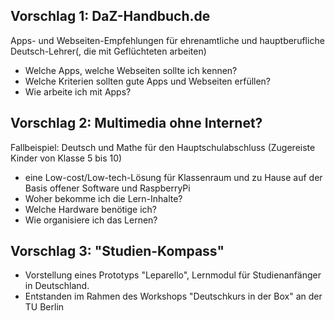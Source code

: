 ## Vorschlag 1: DaZ-Handbuch.de
Apps- und Webseiten-Empfehlungen für ehrenamtliche und hauptberufliche Deutsch-Lehrer(, die mit Geflüchteten arbeiten)
- Welche Apps, welche Webseiten sollte ich kennen?
- Welche Kriterien sollten gute Apps und Webseiten erfüllen?
- Wie arbeite ich mit Apps?


## Vorschlag 2: Multimedia ohne Internet?
Fallbeispiel: Deutsch und Mathe für den Hauptschulabschluss (Zugereiste Kinder von Klasse 5 bis 10)
- eine Low-cost/Low-tech-Lösung für Klassenraum und zu Hause auf der Basis offener Software und RaspberryPi
- Woher bekomme ich die Lern-Inhalte?
- Welche Hardware benötige ich?
- Wie organisiere ich das Lernen?

## Vorschlag 3: "Studien-Kompass"
- Vorstellung eines Prototyps "Leparello", Lernmodul für Studienanfänger in Deutschland.
- Entstanden im Rahmen des Workshops "Deutschkurs in der Box" an der TU Berlin
